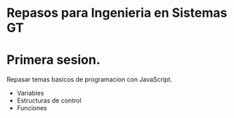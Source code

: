# Repasos para Ingenieria en Sistemas GT

# Primera sesion.

Repasar temas basicos de programacion con JavaScript.
- Variables
- Estructuras de control
- Funciones